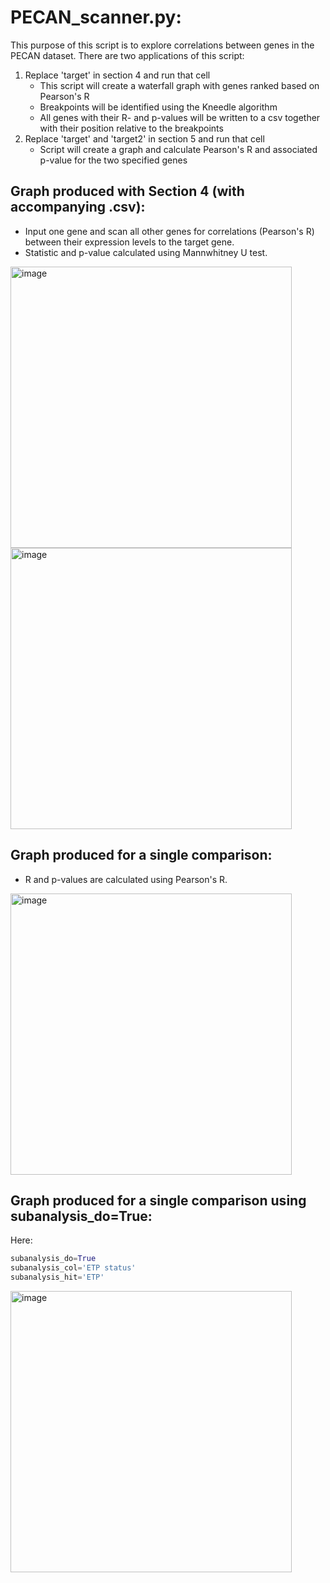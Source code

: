# PECAN_scanner.py:
This purpose of this script is to explore correlations between genes in the PECAN dataset.
There are two applications of this script:
1. Replace 'target' in section 4 and run that cell
    - This script will create a waterfall graph with genes ranked based on Pearson's R
    - Breakpoints will be identified using the Kneedle algorithm
    - All genes with their R- and p-values will be written to a csv together with their position relative to the breakpoints
2. Replace 'target' and 'target2' in section 5 and run that cell
    - Script will create a graph and calculate Pearson's R and associated p-value for the two specified genes


## Graph produced with Section 4 (with accompanying .csv):
- Input one gene and scan all other genes for correlations (Pearson's R) between their expression levels to the target gene. <br>
- Statistic and p-value calculated using Mannwhitney U test.

<img width="450" alt="image" src="https://github.com/user-attachments/assets/7e027f59-77fb-42e4-96fd-a19409ab2db7">
<br>
<img width="450" alt="image" src="https://github.com/user-attachments/assets/c2f8dde5-1570-4936-a130-4129f171e2da">

## Graph produced for a single comparison:
- R and p-values are calculated using Pearson's R.

<img width="450" alt="image" src="https://github.com/user-attachments/assets/93c5ce2d-4f2b-4afa-900b-89d564917d85">

## Graph produced for a single comparison using subanalysis_do=True:
Here:
```python
subanalysis_do=True
subanalysis_col='ETP status'
subanalysis_hit='ETP'
```

<img width="450" alt="image" src="https://github.com/user-attachments/assets/02d20bd9-f1f3-405b-af4b-19a53773a81c">
